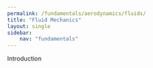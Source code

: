 ```yaml
---
permalink: /fundamentals/aerodynamics/fluids/
title: "Fluid Mechanics"
layout: single
sidebar:
    nav: "fundamentals"
---
```


Introduction
